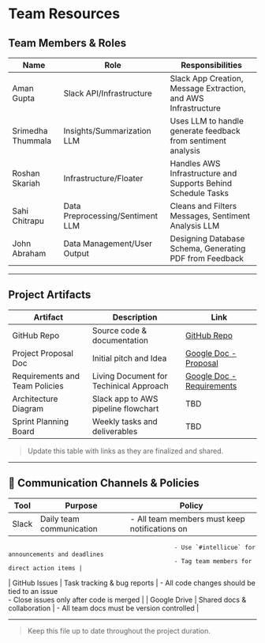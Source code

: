 # Team Resources

## Team Members & Roles

| Name             | Role                             | Responsibilities                                                |
|------------------|----------------------------------|-----------------------------------------------------------------|
| Aman Gupta       | Slack API/Infrastructure         | Slack App Creation, Message Extraction, and AWS Infrastructure  |
| Srimedha Thummala| Insights/Summarization LLM       | Uses LLM to handle generate feedback from sentiment analysis    |
| Roshan Skariah   | Infrastructure/Floater           | Handles AWS Infrastructure and Supports Behind Schedule Tasks   |
| Sahi Chitrapu    | Data Preprocessing/Sentiment LLM | Cleans and Filters Messages, Sentiment Analysis LLM             |
| John Abraham     | Data Management/User Output      | Designing Database Schema, Generating PDF from Feedback         |

---

## Project Artifacts

| Artifact                       | Description                                 | Link |
|--------------------------------|---------------------------------------------|------|
| GitHub Repo                    | Source code & documentation                 | [GitHub Repo](https://github.com/amgupta2/IntelliCue) |
| Project Proposal Doc           | Initial pitch and Idea                      | [Google Doc - Proposal](https://drive.google.com/file/d/1CFVKO8Ep8AFiTyTHScbO2oxh6IPlhvFn/view) |
| Requirements and Team Policies | Living Document for Techinical Approach     | [Google Doc - Requirements](https://docs.google.com/document/d/1gAFhhVxmP1W6-If2BCgHGcfAQwVaOZMq96XCnqS2454/edit?usp=sharing) |
| Architecture Diagram           | Slack app to AWS pipeline flowchart         | TBD |
| Sprint Planning Board          | Weekly tasks and deliverables               | TBD |

> Update this table with links as they are finalized and shared.

---

## 💬 Communication Channels & Policies

| Tool        | Purpose                             | Policy |
|-------------|-------------------------------------|--------|
| Slack       | Daily team communication            | - All team members must keep notifications on  
                                                   - Use `#intellicue` for announcements and deadlines  
                                                   - Tag team members for direct action items |
| GitHub Issues | Task tracking & bug reports        | - All code changes should be tied to an issue  
                                                   - Close issues only after code is merged |
| Google Drive | Shared docs & collaboration         | - All team docs must be version controlled |

---

> Keep this file up to date throughout the project duration.
